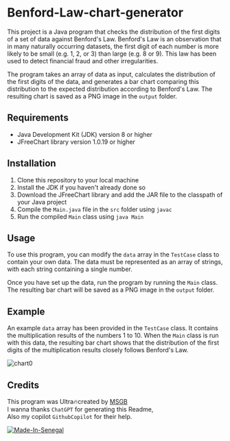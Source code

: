 # Benford-Law-chart-generator

This project is a Java program that checks the distribution of the first digits of a set of data against Benford's Law. Benford's Law is an observation that in many naturally occurring datasets, the first digit of each number is more likely to be small (e.g. 1, 2, or 3) than large (e.g. 8 or 9). This law has been used to detect financial fraud and other irregularities.

The program takes an array of data as input, calculates the distribution of the first digits of the data, and generates a bar chart comparing this distribution to the expected distribution according to Benford's Law. The resulting chart is saved as a PNG image in the `output` folder.

## Requirements

- Java Development Kit (JDK) version 8 or higher
- JFreeChart library version 1.0.19 or higher

## Installation

1. Clone this repository to your local machine
2. Install the JDK if you haven't already done so
3. Download the JFreeChart library and add the JAR file to the classpath of your Java project
4. Compile the `Main.java` file in the `src` folder using `javac`
5. Run the compiled `Main` class using `java Main`

## Usage

To use this program, you can modify the `data` array in the `TestCase` class to contain your own data. The data must be represented as an array of strings, with each string containing a single number.

Once you have set up the data, run the program by running the `Main` class. The resulting bar chart will be saved as a PNG image in the `output` folder.

## Example

An example `data` array has been provided in the `TestCase` class. It contains the multiplication results of the numbers 1 to 10. When the `Main` class is run with this data, the resulting bar chart shows that the distribution of the first digits of the multiplication results closely follows Benford's Law.

![chart0](https://user-images.githubusercontent.com/40875400/234796595-7ccb045f-2b9a-4290-af24-e49c6da7ddc4.png)

## Credits

This program was Ultra🔥created by [MSGB](https://github.com/MedouneSGB)  
I wanna thanks `ChatGPT` for generating this Readme,  
Also my copilot `GithubCopilot` for their help.

[![Made-In-Senegal](https://github.com/GalsenDev221/made.in.senegal/blob/master/assets/badge.svg)](https://github.com/GalsenDev221/made.in.senegal)  
